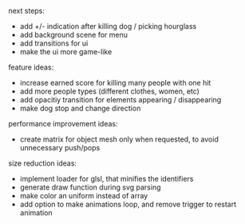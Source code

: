 next steps:

-   add +/- indication after killing dog / picking hourglass
-   add background scene for menu
-   add transitions for ui
-   make the ui more game-like

feature ideas:

-   increase earned score for killing many people with one hit
-   add more people types (different clothes, women, etc)
-   add opacitiy transition for elements appearing / disappearing
-   make dog stop and change direction

performance improvement ideas:

-   create matrix for object mesh only when requested, to avoid unnecessary push/pops

size reduction ideas:

-   implement loader for glsl, that minifies the identifiers
-   generate draw function during svg parsing
-   make color an uniform instead of array
-   add option to make animations loop, and remove trigger to restart animation
